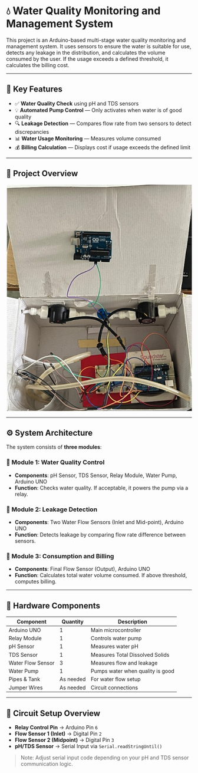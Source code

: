 # 💧 Water Quality Monitoring and Management System

This project is an Arduino-based multi-stage water quality monitoring and management system. It uses sensors to ensure the water is suitable for use, detects any leakage in the distribution, and calculates the volume consumed by the user. If the usage exceeds a defined threshold, it calculates the billing cost.

---

## 📌 Key Features

- ✅ **Water Quality Check** using pH and TDS sensors
- 💡 **Automated Pump Control** — Only activates when water is of good quality
- 🔍 **Leakage Detection** — Compares flow rate from two sensors to detect discrepancies
- 📊 **Water Usage Monitoring** — Measures volume consumed
- 💰 **Billing Calculation** — Displays cost if usage exceeds the defined limit

---

## 📸 Project Overview

![Project Demo Image or Circuit Diagram – optional](overview.jpg)

---

## ⚙️ System Architecture

The system consists of **three modules**:

### 🔹 Module 1: Water Quality Control
- **Components**: pH Sensor, TDS Sensor, Relay Module, Water Pump, Arduino UNO
- **Function**: Checks water quality. If acceptable, it powers the pump via a relay.

### 🔹 Module 2: Leakage Detection
- **Components**: Two Water Flow Sensors (Inlet and Mid-point), Arduino UNO
- **Function**: Detects leakage by comparing flow rate difference between sensors.

### 🔹 Module 3: Consumption and Billing
- **Components**: Final Flow Sensor (Output), Arduino UNO
- **Function**: Calculates total water volume consumed. If above threshold, computes billing.

---

## 🔩 Hardware Components

| Component          | Quantity | Description                     |
|-------------------|----------|---------------------------------|
| Arduino UNO       | 1        | Main microcontroller            |
| Relay Module       | 1        | Controls water pump             |
| pH Sensor          | 1        | Measures water pH               |
| TDS Sensor         | 1        | Measures Total Dissolved Solids |
| Water Flow Sensor  | 3        | Measures flow and leakage       |
| Water Pump         | 1        | Pumps water when quality is good|
| Pipes & Tank       | As needed | For water flow setup           |
| Jumper Wires       | As needed | Circuit connections            |

---

## 🔌 Circuit Setup Overview

- **Relay Control Pin** → Arduino Pin `6`
- **Flow Sensor 1 (Inlet)** → Digital Pin `2`
- **Flow Sensor 2 (Midpoint)** → Digital Pin `3`
- **pH/TDS Sensor** → Serial Input via `Serial.readStringUntil()`

> Note: Adjust serial input code depending on your pH and TDS sensor communication logic.



